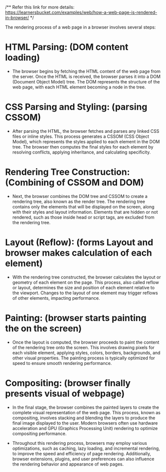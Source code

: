 /** Refer this link for more details: https://learnersbucket.com/examples/web/how-a-web-page-is-rendered-in-browser/ */


The rendering process of a web page in a browser involves several steps:

# HTML Parsing:  (DOM content loading)
- The browser begins by fetching the HTML content of the web page from the server. Once the HTML is received, the browser parses it into a DOM (Document Object Model) tree. The DOM represents the structure of the web page, with each HTML element becoming a node in the tree.

# CSS Parsing and Styling: (parsing CSSOM)
- After parsing the HTML, the browser fetches and parses any linked CSS files or inline styles. This process generates a CSSOM (CSS Object Model), which represents the styles applied to each element in the DOM tree. The browser then computes the final styles for each element by resolving conflicts, applying inheritance, and calculating specificity.

# Rendering Tree Construction:  (Combining of CSSOM and DOM)
- Next, the browser combines the DOM tree and CSSOM to create a rendering tree, also known as the render tree. The rendering tree contains only the elements that will be displayed on the screen, along with their styles and layout information. Elements that are hidden or not rendered, such as those inside head or script tags, are excluded from the rendering tree.


# Layout (Reflow): (forms Layout and browser makes calculation of each element)
- With the rendering tree constructed, the browser calculates the layout or geometry of each element on the page. This process, also called reflow or layout, determines the size and position of each element relative to the viewport. Changes to the layout of one element may trigger reflows of other elements, impacting performance.

# Painting: (browser starts painting the on the screen)
- Once the layout is computed, the browser proceeds to paint the content of the rendering tree onto the screen. This involves drawing pixels for each visible element, applying styles, colors, borders, backgrounds, and other visual properties. The painting process is typically optimized for speed to ensure smooth rendering performance.

# Compositing: (browser finally presents visual of webpage)
- In the final stage, the browser combines the painted layers to create the complete visual representation of the web page. This process, known as compositing, involves stacking and blending the layers to produce the final image displayed to the user. Modern browsers often use hardware acceleration and GPU (Graphics Processing Unit) rendering to optimize compositing performance.

- Throughout this rendering process, browsers may employ various optimizations, such as caching, lazy loading, and incremental rendering, to improve the speed and efficiency of page rendering. Additionally, browser extensions, plugins, and user preferences can also influence the rendering behavior and appearance of web pages.